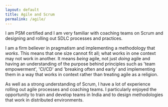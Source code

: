 ```yaml
---
layout: default
title: Agile and Scrum
permalink: /agile/
---
```


I am PSM certified and I am very familiar with coaching teams on Scrum and designing and rolling out SDLC processes and practices.

I am a firm believer in pragmatism and implementing a methodology that *works*. This means that one size cannot fit all; what works in one context may not work in another. It means *being* agile, not just *doing* agile and having an understanding of the purpose behind principles such as 'team empowerment', 'CI/CD' and 'breaking often and early' and implementing them in a way that works in context rather than treating agile as a religion.

As well as a strong understanding of Scrum, I have a lot of experience rolling out agile processes and coaching teams. I particularly enjoyed the opportunity to train and develop teams in India and to design methodologies that work in distributed environments.
